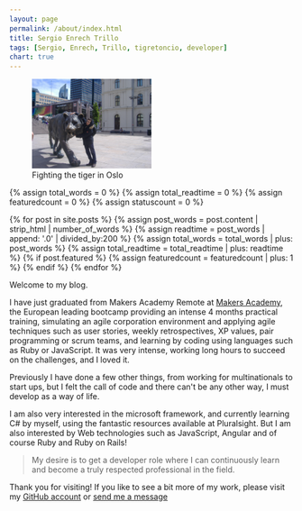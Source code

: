 ```yaml
---
layout: page
permalink: /about/index.html
title: Sergio Enrech Trillo
tags: [Sergio, Enrech, Trillo, tigretoncio, developer]
chart: true
---
```

<figure>
  <img src='/images/about/tigretoncio.jpg' width="50%" height="50%" />
  <figcaption>Fighting the tiger in Oslo</figcaption>
</figure>

{% assign total_words = 0 %}
{% assign total_readtime = 0 %}
{% assign featuredcount = 0 %}
{% assign statuscount = 0 %}

{% for post in site.posts %}
    {% assign post_words = post.content | strip_html | number_of_words %}
    {% assign readtime = post_words | append: '.0' | divided_by:200 %}
    {% assign total_words = total_words | plus: post_words %}
    {% assign total_readtime = total_readtime | plus: readtime %}
    {% if post.featured %}
    {% assign featuredcount = featuredcount | plus: 1 %}
    {% endif %}
{% endfor %}

Welcome to my blog.

I have just graduated from Makers Academy Remote at <a href="http://www.makersacademy.com/" target="_blank">Makers Academy</a>, the European leading bootcamp providing an intense 4 months practical training, simulating an agile corporation environment and applying agile techniques such as user stories, weekly retrospectives, XP values, pair programming or scrum teams, and learning by coding using languages such as Ruby or JavaScript.  It was very intense, working long hours to succeed on the challenges, and I loved it.

Previously I have done a few other things, from working for multinationals to start ups, but I felt the call of code and there can't be any other way, I must develop as a way of life.

I am also very interested in the microsoft framework, and currently learning C# by myself, using the fantastic resources available at <a hreg="https://www.pluralsight.com/" target="_blank">Pluralsight</a>.  But I am also interested by Web technologies such as JavaScript, Angular and of course Ruby and Ruby on Rails!

> My desire is to get a developer role where I can continuously learn and become a truly respected professional in the field.


Thank you for visiting! If you like to see a bit more of my work, please visit my <a href="https://github.com/tigretoncio" target="_blank">GitHub account</a> or <a href="mailto:senrech@gmail.com?Subject=Hi%20Sergio!" target="_top">
send me a message</a>